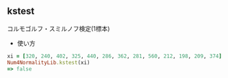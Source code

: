 kstest
------
コルモゴルフ・スミルノフ検定(1標本)

* 使い方

```ruby
xi = [320, 240, 402, 325, 440, 286, 362, 281, 560, 212, 198, 209, 374]
Num4NormalityLib.kstest(xi)
=> false
```

